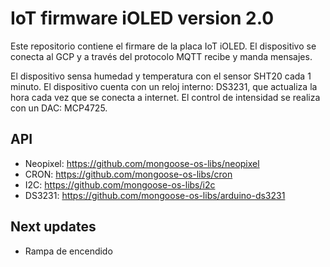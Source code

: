 # IoT firmware iOLED version 2.0
Este repositorio contiene el firmare de la placa IoT iOLED. El dispositivo se conecta al GCP y a través del
protocolo MQTT recibe y manda mensajes. 

El dispositivo sensa humedad y temperatura con el sensor SHT20 cada 1 minuto. El dispositivo cuenta con un reloj interno: DS3231, 
que actualiza la hora cada vez que se conecta a internet. El control de intensidad se realiza con un DAC: MCP4725.

## API
* Neopixel: https://github.com/mongoose-os-libs/neopixel
* CRON: https://github.com/mongoose-os-libs/cron
* I2C: https://github.com/mongoose-os-libs/i2c
* DS3231: https://github.com/mongoose-os-libs/arduino-ds3231
 

## Next updates
* Rampa de encendido

